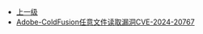 * [上一级](docs/wy876_poc/)
* [Adobe-ColdFusion任意文件读取漏洞CVE-2024-20767](docs/wy876_poc/Adobe%20ColdFusion/Adobe-ColdFusion%E4%BB%BB%E6%84%8F%E6%96%87%E4%BB%B6%E8%AF%BB%E5%8F%96%E6%BC%8F%E6%B4%9ECVE-2024-20767.md)

